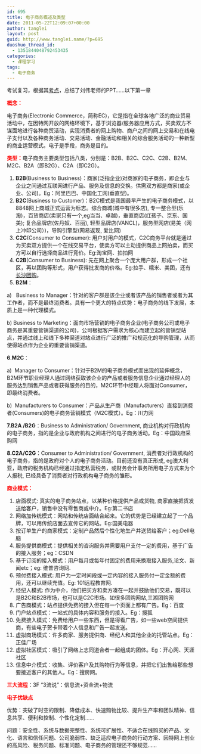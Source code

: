 ```yaml
---
id: 695
title: 电子商务概述及类型
date: 2011-05-22T12:09:07+00:00
author: tanglei
layout: post
guid: http://www.tanglei.name/?p=695
duoshuo_thread_id:
  - 1351844048792453435
categories:
  - 课程学习
tags:
  - 电子商务
---
```

考试复习，根据其<a href="/blog/electronic-commerce-exam.html" target="_blank">考点</a>，总结了刘伟老师的PPT……以下第一章

<span style="color: #ff0000;"><strong>概念：</strong></span>

电子商务(Electronic Commerce，简称EC)，它是指在全球各地广泛的商业贸易活动中，在因特网开放的网络环境下，基于浏览器/服务器应用方式，买卖双方不谋面地进行各种商贸活动，实现消费者的网上购物、商户之间的网上交易和在线电子支付以及各种商务活动、交易活动、金融活动和相关的综合服务活动的一种新型的商业运营模式。电子是手段，商务是目的。

<span style="color: #ff0000;"><strong>类型：</strong></span>电子商务主要类型包括八类，分别是：B2B、B2C、C2C、C2B、B2M、M2C、B2A（即B2G）、C2A（即C2G）。

  1. **B2B**(Business to Business)：商家(泛指企业)对商家的电子商务，即企业与企业之间通过互联网进行产品、服务及信息的交换。供需双方都是商家(或企业、公司)。Eg：阿里巴巴、中国化工网(垂直型)。
  2. **B2C**(Business to Customer)：B2C模式是我国最早产生的电子商务模式，以8848网上商城正式运营为标志。综合商城(城中有很多店), 专一整合型(乐淘)，百货商店(卖家只有一个,eg当当、卓越)，垂直商店(红孩子、京东、国美); 复合品牌店(佐丹奴、百丽), 轻型品牌店(VANCL)，服务型网店(易美（网上冲印公司）)，导购引擎型(网易返现, 爱比网)
  3. **C2C**(Consumer to Consumer): 用户对用户的模式，C2C商务平台就是通过为买卖双方提供一个在线交易平台，使卖方可以主动提供商品上网拍卖，而买方可以自行选择商品进行竞价。Eg:淘宝网、拍拍网
  4. **C2B**(Consumer to Business): 先在网上聚合一个庞大用户群，形成一个社区，再以团购等形式，用户获得批发商的价格。Eg:拉手、糯米、美团，还有<a title="长沙团购" href="http://www.dataotuan.com/changsha" target="_blank">长沙团购</a>。
  5. **B2M**：

a)   Business to Manager：针对的客户群是该企业或者该产品的销售者或者为其工作者，而不是最终消费者。具有一个更大的特点优势：电子商务的线下发展，本质上是一种代理模式。

b) Business to Marketing：面向市场营销的电子商务企业(电子商务公司或电子商务是其重要营销渠道的公司)，公司根据客户需求为核心而建立起的营销型站点，并通过线上和线下多种渠道对站点进行广泛的推广和规范化的导购管理，从而使得站点作为企业的重要营销渠道。

 **6.M2C**：

a)  Manager to Consumer：针对于B2M的电子商务模式而出现的延伸概念，B2M环节职业经理人通过网络获取该企业的产品或者服务信息企业通过经理人的服务达到销售产品或者获得服务的目的，M2C环节中经理人将面对Consumer，即最终消费者。

b)  Manufacturers to Consumer：产品从生产商（Manufacturers）直接到消费者(Consumers)的电子商务营销模式（M2C模式）。Eg：川力网

 **7.B2A /B2G**：Business to Administration/ Government, 商业机构对行政机构的电子商务，指的是企业与政府机构之间进行的电子商务活动。Eg：中国政府采购网

 **8.C2A/C2G**：Consumer to Administration/ Government, 消费者对行政机构的电子商务，指的是政府对个人的电子商务活动。目前还没有真正形成, eg澳大利亚，政府的税务机构已经通过指定私营税务，或财务会计事务所用电子方式来为个人报税, 已经具备了消费者对行政机构电子商务的雏形。

<span style="color: #ff0000;"><strong>商业模式：</strong></span>

  1. 店面模式: 真实的电子商务站点，以某种价格提供产品或货物, 商家直接把货发送给客户，销售中没有零售商或中介。Eg:第二书店
  2. 网络加传统模式：网站和传统店面结合起来。它的优势是已经建立起了一个品牌，可以用传统店面去宣传它的网站。Eg:国美电器
  3. 按订单生产的商家模式：定制产品然后个性化地生产并送货给客户；eg:Dell电脑
  4. 服务提供商模式：提供相关的咨询服务并需要用户支付一定的费用，基于广告的接入服务；eg：CSDN
  5. 基于订阅的接入模式：用户每月或每年付固定的费用来换取接入服务,论文、新闻etc；eg: 维普咨询网.
  6. 预付费接入模式: 用户为一定时间段或一定内容的接入服务付一定金额的费用，还可以继续充值。Eg: 101远程教育网.
  7. 经纪人模式: 作为中介，他们把买方和卖方凑在一起并鼓励他们交易，既可以是B2C和B2B市场，也可以是C2C市场。如很多团购网站,三湘团购网
  8. 广告商模式：站点提供免费的接入但在每一个页面上都有广告。Eg：百度
  9. 门户站点模式：一站式的具体内容和服务的接入。Eg：搜狐
 10. 免费接入模式：免费给用户一些东西，但是得看广告，如一些web空间提供商，有些电子贺卡带着个人信息和广告一起发送。
 11. 虚拟商场模式：许多商家、服务提供商、经纪人和其他企业的托管站点。Eg：正佳广场
 12. 虚拟社区模式：吸引了网络上志同道合者一起组成的团体。Eg：开心网、天涯社区
 13. 信息中介模式：收集、评价客户及其购物行为等信息，并把它们出售给那些想要接近客户的其他人。Eg：搜房网。

<span style="color: #ff0000;"><strong>三大流程</strong></span>：3F “3流说”：信息流+资金流+物流

<span style="color: #ff0000;"><strong>电子优缺点</strong></span>

优势：突破了时空的限制、降低成本、快速购物比较、提升生产率和团队精神、信息共享、便利和控制、个性化定制……

问题：安全性、系统与数据完整性、系统可扩展性、不适合在线购买的产品、文化、语言和信任问题、公司脆弱性、缺乏适应电子商务的行动方案、因特网上创业的高风险、税务问题、标准问题、电子商务的管理还不够规范……
